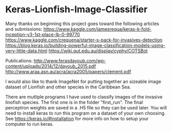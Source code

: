 # Keras-Lionfish-Image-Classifier

Many thanks on beginning this project goes toward the following articles and submissions:
https://www.kaggle.com/jamesrequa/keras-k-fold-inception-v3-1st-place-lb-0-99770
https://www.kaggle.com/crequena/starter-s-pack-for-invasives-detection
https://blog.keras.io/building-powerful-image-classification-models-using-very-little-data.html
https://wiki.qut.edu.au/display/cyphy/COTSBot

Publications:
http://www.ferasdayoub.com/wp-content/uploads/2014/12/dayoub_2015.pdf
http://www.araa.asn.au/acra/acra2005/papers/clement.pdf

 I would also like to thank ImageNet for putting together an sizeable image dataset of Lionfish and other species in the Caribbean Sea.

There are mutliple programs I have used to classify images of the invasive linofish species. The first one is in the folder "first_run". The final perceptron weights are saved in a .H5 file so they can be used later. You will need to install keras to run this program on a dataset of your own choosing. See https://keras.io/#installation for more info on how to setup your computer to run keras.
